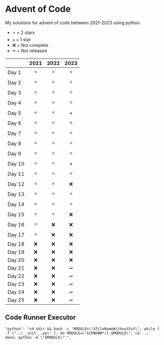 # Advent of Code

My solutions for advent of code between 2021-2023 using python.

- ⭐ = 2 stars
- ⭑ = 1 star
- ❌ = Not complete
- ➖ = Not released

|        | 2021 | 2022 | 2023 |
| ------ | :--: | :--: | :--: |
| Day 1  |  ⭐  |  ⭐  |  ⭐  |
| Day 2  |  ⭐  |  ⭐  |  ⭐  |
| Day 3  |  ⭐  |  ⭐  |  ⭐  |
| Day 4  |  ⭐  |  ⭐  |  ⭐  |
| Day 5  |  ⭐  |  ⭐  |  ⭑   |
| Day 6  |  ⭐  |  ⭐  |  ⭐  |
| Day 7  |  ⭐  |  ⭐  |  ⭐  |
| Day 8  |  ⭐  |  ⭐  |  ⭐  |
| Day 9  |  ⭐  |  ⭐  |  ⭐  |
| Day 10 |  ⭐  |  ⭐  |  ⭑   |
| Day 11 |  ⭐  |  ⭐  |  ⭐  |
| Day 12 |  ⭐  |  ⭐  |  ❌  |
| Day 13 |  ⭐  |  ⭐  |  ⭐  |
| Day 14 |  ⭐  |  ⭐  |  ⭐  |
| Day 15 |  ⭐  |  ⭐  |  ❌  |
| Day 16 |  ⭐  |  ❌  |  ❌  |
| Day 17 |  ⭐  |  ❌  |  ❌  |
| Day 18 |  ❌  |  ❌  |  ❌  |
| Day 19 |  ❌  |  ❌  |  ❌  |
| Day 20 |  ❌  |  ❌  |  ❌  |
| Day 21 |  ❌  |  ❌  |  ➖  |
| Day 22 |  ❌  |  ❌  |  ➖  |
| Day 23 |  ❌  |  ❌  |  ➖  |
| Day 24 |  ❌  |  ❌  |  ➖  |
| Day 25 |  ❌  |  ❌  |  ➖  |

## Code Runner Executor

```
"python": "cd $dir && bash -c 'MODULE=\"$fileNameWithoutExt\"; while [ -f \"../__init__.py\" ]; do MODULE=\"${PWD##*/}.$MODULE\"; cd ..; done; python -m \"$MODULE\"'",
```
